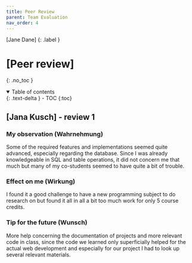 ```yaml
---
title: Peer Review
parent: Team Evaluation
nav_order: 4
---
```


[Jane Dane]
{: .label }

# [Peer review]
{: .no_toc }

<details open markdown="block">
  <summary>
    Table of contents
  </summary>
  {: .text-delta }
- TOC
{:toc}
</details>

## [Jana Kusch] - review 1

### My observation (Wahrnehmung)

Some of the required features and implementations seemed quite advanced, especially regarding the database. Since I was already knowledgeable in SQL and table operations, it did not concern me that much but many of my co-students seemed to have quite a bit of trouble. 


### Effect on me (Wirkung)

I found it a good challenge to have a new programming subject to do research on but found it all in all a bit too much work for only 5 course credits. 

### Tip for the future (Wunsch)

More help concerning the documentation of projects and more relevant code in class, since the code we learned only superficially helped for the actual web development and especially for our project I had to look up several relevant materials. 